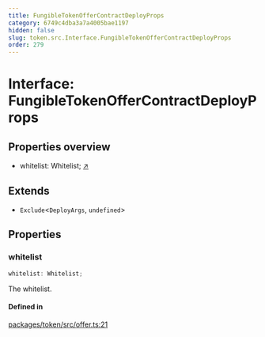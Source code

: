 ```yaml
---
title: FungibleTokenOfferContractDeployProps
category: 6749c4dba3a7a4005bae1197
hidden: false
slug: token.src.Interface.FungibleTokenOfferContractDeployProps
order: 279
---
```


# Interface: FungibleTokenOfferContractDeployProps

## Properties overview

- whitelist:  Whitelist; [↗](#whitelist)

## Extends

- `Exclude`\<`DeployArgs`, `undefined`\>

## Properties

### whitelist

```ts
whitelist: Whitelist;
```

The whitelist.

#### Defined in

[packages/token/src/offer.ts:21](https://github.com/zkcloudworker/minatokens-lib/blob/main/packages/token/src/offer.ts#L21)
